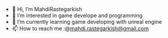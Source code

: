 - 👋 Hi, I’m MahdiRastegarkish
- 👀 I’m interested in game develope and programming
- 🌱 I’m currently learning game developing with unreal engine 
- 📫 How to reach me :@mahdi.rastegarkish@gmail.com

<!---
MahdiRastegarkish/MahdiRastegarkish is a ✨ special ✨ repository because its `README.md` (this file) appears on your GitHub profile.
You can click the Preview link to take a look at your changes.
--->
